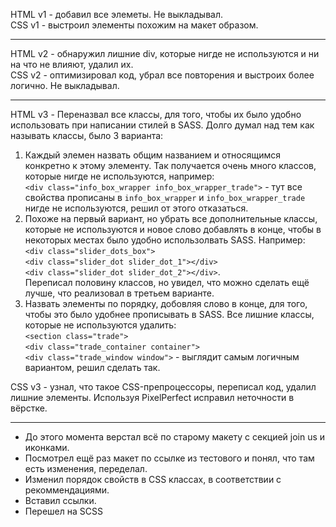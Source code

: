 HTML v1 - добавил все элеметы. Не выкладывал. <br>
CSS v1 - выстроил элементы похожим на макет образом.

---
HTML v2 - обнаружил лишние div, которые нигде не используются и ни на что не влияют, удалил их.<br>
CSS v2 - оптимизировал код, убрал все повторения и выстроих более логично. Не выкладывал.

---
HTML v3 - Переназвал все классы, для того, чтобы их было удобно использовать при написании стилей в SASS. Долго думал над тем как называть классы, было 3 варианта:<br>
1. Каждый элемен назвать общим названием и относящимся конкретно к этому элементу. Так получается очень много классов, которые нигде не используются, например:<br>
```<div class="info_box_wrapper info_box_wrapper_trade">``` - тут все свойства прописаны в ```info_box_wrapper``` и ```info_box_wrapper_trade``` нигде не используются, решил от этого отказаться.<br>
2. Похоже на первый вариант, но убрать все дополнительные классы, которые не используются и новое слово добавлять в конце, чтобы в некоторых местах было удобно использолвать SASS. Например:<br>
```<div class="slider_dots_box">```<br>
```<div class="slider_dot slider_dot_1"></div>```<br>
```<div class="slider_dot slider_dot_2"></div>```.<br> 
Переписал половину классов, но увидел, что можно сделать ещё лучше, что реализовал в третьем варианте.<br> 
3. Назвать элементы по порядку, добовляя слово в конце, для того, чтобы это было удобнее прописывать в SASS. Все лишние классы, которые не используются удалить:<br> 
```<section class="trade">```<br>
```<div class="trade_container container">```<br>
```<div class="trade_window window">``` - выглядит самым логичным вариантом, решил сделать так.<br>

CSS v3 - узнал, что такое CSS-препроцессоры, переписал код, удалил лишние элементы. Используя PixelPerfect исправил неточности в вёрстке. 

---
- До этого момента верстал всё по старому макету с секцией join us и иконками.<br>
- Посмотрел ещё раз макет по ссылке из тестового и понял, что там есть изменения, переделал.<br>
- Изменил порядок свойств в CSS классах, в соответствии с рекоммендациями.<br>
- Вставил ссылки.
- Перешел на SCSS
